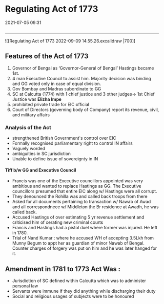 # Regulating Act of 1773

2021-07-05 09:31

```toc
```

---

![[Regulating Act of 1773 2022-09-09 14.55.26.excalidraw |700]]

## Features of the Act of 1773

1. Governor of Bengal as ‘Governor-General of Bengal’ Hastings became 1st.
2. 4 man Executive Council to assist him. Majority decision was binding and GG voted only in case of equal division.
3. Gov Bombay and Madras subordinate to GG
4. SC at Calcutta (1774) with 1 chief justice and 3 other judges-> 1st Chief Justice was **Elizha Impe**
5. prohibited private trade for EIC official
6. Court of Directors (governing body of Company) report its revenue, civil, and military affairs

### Analysis of the Act

- strengthened British Government's control over EIC
- Formally recognised parliamentary right to control IN affairs
- Vaguely worded
- ambiguities in SC jurisdiction
- Unable to define issue of sovereignty in IN

#### Tiff b/w GG and Executive Council

- Francis was one of the Executive councillors appointed was very ambitious and wanted to replace Hastings as GG. The Executive councillors presumed that entire EIC along w/ Hastings were all corrupt.
- They denounced the Rohilla was and called back troops from there
- Asked for all documents pertaining to transaction w/ Nawab of Awad and all correspondnece w/ Middleton the Br residence at Awadh, he was called back.
- Accused Hastings of over estimating 5 yr revenue settlement and criticised him of cerating new criminal courts
- Francis and Hastings had a pistol duel where former was injured. He left in 1780.
- Trial of Nand Kumar : where he accused WH of accepting 3.5Lkh from Munny Begum to appt her as guardian of minor Nawab of Bengal. Counter charges of forgery was put on him and he was later hanged for it.

## Amendment in 1781 to 1773 Act Was :

- Jurisdiction of SC defined within Calcutta which was to administer personal law
- Servants were immune if they did anything while discharging their duty
- Social and religious usages of subjects were to be honoured
